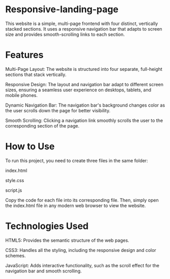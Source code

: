 # Responsive-landing-page
This website is a simple, multi-page frontend with four distinct, vertically stacked sections. It uses a responsive navigation bar that adapts to screen size and provides smooth-scrolling links to each section.

# Features
Multi-Page Layout: The website is structured into four separate, full-height sections that stack vertically.

Responsive Design: The layout and navigation bar adapt to different screen sizes, ensuring a seamless user experience on desktops, tablets, and mobile phones.

Dynamic Navigation Bar: The navigation bar's background changes color as the user scrolls down the page for better visibility.

Smooth Scrolling: Clicking a navigation link smoothly scrolls the user to the corresponding section of the page.

# How to Use
To run this project, you need to create three files in the same folder:

index.html

style.css

script.js

Copy the code for each file into its corresponding file. Then, simply open the index.html file in any modern web browser to view the website.

# Technologies Used
HTML5: Provides the semantic structure of the web pages.

CSS3: Handles all the styling, including the responsive design and color schemes.

JavaScript: Adds interactive functionality, such as the scroll effect for the navigation bar and smooth scrolling.
